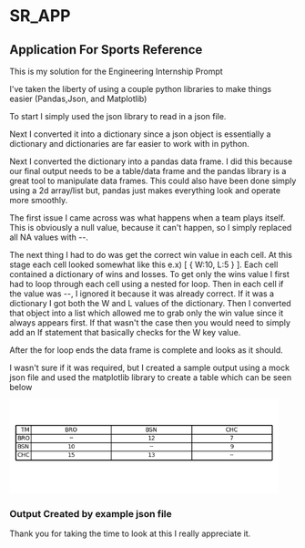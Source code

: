 # SR_APP
## Application For Sports Reference

This is my solution for the Engineering Internship Prompt

I've taken the liberty of using a couple python libraries to make things easier (Pandas,Json, and Matplotlib)

To start I simply used the json library to read in a json file.

Next I converted it into a dictionary since a json object is essentially a dictionary and dictionaries are far easier to work with in python.

Next I converted the dictionary into a pandas data frame. I did this because our final output needs to be a table/data frame and the pandas library is a great tool
to manipulate data frames. This could also have been done simply using a 2d array/list but, pandas just makes everything look and operate more smoothly.

The first issue I came across was what happens when a team plays itself. This is obviously a null value, because it can't happen, so I simply replaced all NA values with --.

The next thing I had to do was get the correct win value in each cell. At this stage each cell looked somewhat like this e.x) [ { W:10, L:5 } ]. Each cell contained a dictionary of wins and losses. To get only the wins value I first had to loop through each cell using a nested for loop. Then in each cell if the value was --, I ignored it because it was already correct. If it was a dictionary I got both the W and L values of the dictionary. Then I converted that object into a list which allowed me to grab only the win value since it always appears first. If that wasn't the case then you would need to simply add an If statement that basically checks for the W key value.

After the for loop ends the data frame is complete and looks as it should.

I wasn't sure if it was required, but I created a sample output using a mock json file and used the matplotlib library to create a table which can be seen below

![](Images/SR_output.jpg)
### Output Created by example json file

Thank you for taking the time to look at this I really appreciate it.
